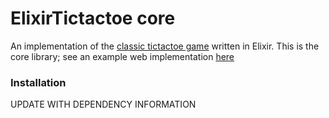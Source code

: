 # ElixirTictactoe core

An implementation of the [classic tictactoe game](https://en.wikipedia.org/wiki/Tic-tac-toe)
written in Elixir. This is the core library; see an example web implementation
[here](https://github.com/andreamazza89/elixir_web_ttt)

### Installation

UPDATE WITH DEPENDENCY INFORMATION
